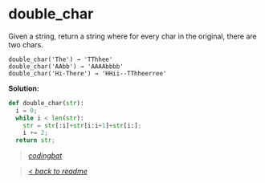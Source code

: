 # double_char

Given a string, return a string where for every char in the original, there are two chars.

```
double_char('The') → 'TThhee'
double_char('AAbb') → 'AAAAbbbb'
double_char('Hi-There') → 'HHii--TThheerree'
```

**Solution:**

```python
def double_char(str):
  i = 0;
  while i < len(str):
    str = str[:i]+str[i:i+1]+str[i:];
    i += 2;
  return str;
```

> _[codingbat](https://codingbat.com/prob/p170842)_

> [< _back to readme_](/README.md)